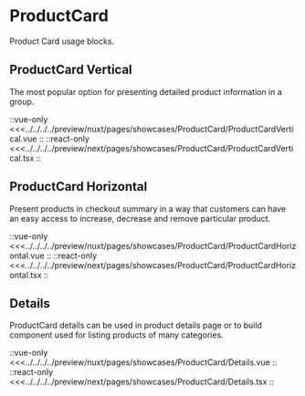 # ProductCard

Product Card usage blocks.

## ProductCard Vertical

The most popular option for presenting detailed product information in a group.

<Showcase showcase-name="ProductCard/ProductCardVertical" style="min-height: 600px">

::vue-only
<<<../../../../preview/nuxt/pages/showcases/ProductCard/ProductCardVertical.vue
::
::react-only
<<<../../../../preview/next/pages/showcases/ProductCard/ProductCardVertical.tsx
::

</Showcase>

## ProductCard Horizontal

Present products in checkout summary in a way that customers can have an easy access to increase, decrease and remove particular product.

<Showcase showcase-name="ProductCard/ProductCardHorizontal" style="min-height: 300px">

::vue-only
<<<../../../../preview/nuxt/pages/showcases/ProductCard/ProductCardHorizontal.vue
::
::react-only
<<<../../../../preview/next/pages/showcases/ProductCard/ProductCardHorizontal.tsx
::

</Showcase>

## Details

ProductCard details can be used in product details page or to build component used for listing products of many categories.

<Showcase showcase-name="ProductCard/Details" style="min-height:600px">

::vue-only
<<<../../../../preview/nuxt/pages/showcases/ProductCard/Details.vue
::
::react-only
<<<../../../../preview/next/pages/showcases/ProductCard/Details.tsx
::

</Showcase>
